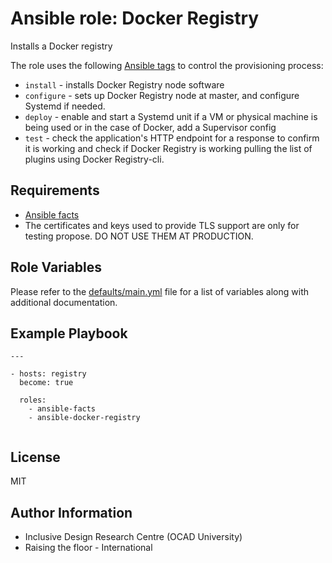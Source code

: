 Ansible role: Docker Registry
==========================

Installs a Docker registry


The role uses the following [Ansible tags](http://docs.ansible.com/ansible/playbooks_tags.html) to control the provisioning process:

* ``install`` - installs Docker Registry node software
* ``configure`` - sets up Docker Registry node at master, and configure Systemd if needed.
* ``deploy`` - enable and start a Systemd unit if a VM or physical machine is being used or in the case of Docker, add a Supervisor config
* ``test`` - check the application's HTTP endpoint for a response to confirm it is working and check if Docker Registry is working pulling the list of plugins using Docker Registry-cli.

Requirements
------------

* [Ansible facts](https://github.com/idi-ops/ansible-facts)
* The certificates and keys used to provide TLS support are only for testing
  propose. DO NOT USE THEM AT PRODUCTION.

Role Variables
--------------

Please refer to the [defaults/main.yml](defaults/main.yml) file for a list of variables along with additional documentation.

Example Playbook
----------------

```
---

- hosts: registry
  become: true

  roles:
    - ansible-facts
    - ansible-docker-registry
 
```
License
-------

MIT

Author Information
------------------

* Inclusive Design Research Centre (OCAD University)
* Raising the floor - International

